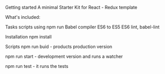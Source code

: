 Getting started
A minimal Starter Kit for React - Redux template

What's included:

Tasks scripts using npm run
Babel compiler ES6 to ES5
ES6 lint, babel-lint

Installation
npm install

Scripts
npm run buid - products production version

npm run start - development version and runs a watcher

npm run test - it runs the tests
